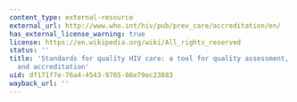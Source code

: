 ```yaml
---
content_type: external-resource
external_url: http://www.who.int/hiv/pub/prev_care/accreditation/en/
has_external_license_warning: true
license: https://en.wikipedia.org/wiki/All_rights_reserved
status: ''
title: 'Standards for quality HIV care: a tool for quality assessment, improvement,
  and accreditation'
uid: df171f7e-76a4-4543-9765-66e79ec23883
wayback_url: ''
---
```

